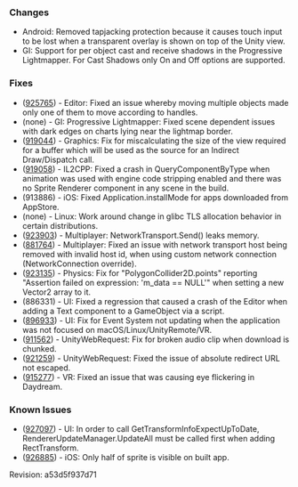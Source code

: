 ### Changes

*   Android: Removed tapjacking protection because it causes touch input to be lost when a transparent overlay is shown on top of the Unity view.
*   GI: Support for per object cast and receive shadows in the Progressive Lightmapper. For Cast Shadows only On and Off options are supported.

### Fixes

*   ([925765](https://issuetracker.unity3d.com/product/unity/issues/guid/925765/)) - Editor: Fixed an issue whereby moving multiple objects made only one of them to move according to handles.
*   (none) - GI: Progressive Lightmapper: Fixed scene dependent issues with dark edges on charts lying near the lightmap border.
*   ([919044](https://issuetracker.unity3d.com/product/unity/issues/guid/919044/)) - Graphics: Fix for miscalculating the size of the view required for a buffer which will be used as the source for an Indirect Draw/Dispatch call.
*   ([919058](https://issuetracker.unity3d.com/product/unity/issues/guid/919058/)) - IL2CPP: Fixed a crash in QueryComponentByType when animation was used with engine code stripping enabled and there was no Sprite Renderer component in any scene in the build.
*   (913886) - iOS: Fixed Application.installMode for apps downloaded from AppStore.
*   (none) - Linux: Work around change in glibc TLS allocation behavior in certain distributions.
*   ([923903](https://issuetracker.unity3d.com/product/unity/issues/guid/923903/)) - Multiplayer: NetworkTransport.Send() leaks memory.
*   ([881764](https://issuetracker.unity3d.com/product/unity/issues/guid/881764/)) - Multiplayer: Fixed an issue with network transport host being removed with invalid host id, when using custom network connection (NetworkConnection override).
*   ([923135](https://issuetracker.unity3d.com/product/unity/issues/guid/923135/)) - Physics: Fix for "PolygonCollider2D.points" reporting "Assertion failed on expression: 'm\_data == NULL'" when setting a new Vector2 array to it.
*   (886331) - UI: Fixed a regression that caused a crash of the Editor when adding a Text component to a GameObject via a script.
*   ([896933](https://issuetracker.unity3d.com/product/unity/issues/guid/896933/)) - UI: Fix for Event System not updating when the application was not focused on macOS/Linux/UnityRemote/VR.
*   ([911562](https://issuetracker.unity3d.com/product/unity/issues/guid/911562/)) - UnityWebRequest: Fix for broken audio clip when download is chunked.
*   ([921259](https://issuetracker.unity3d.com/product/unity/issues/guid/921259/)) - UnityWebRequest: Fixed the issue of absolute redirect URL not escaped.
*   ([915277](https://issuetracker.unity3d.com/product/unity/issues/guid/915277/)) - VR: Fixed an issue that was causing eye flickering in Daydream.

### Known Issues

*   ([927097](https://issuetracker.unity3d.com/product/unity/issues/guid/927079/)) - UI: In order to call GetTransformInfoExpectUpToDate, RendererUpdateManager.UpdateAll must be called first when adding RectTransform.
*   ([926885](https://issuetracker.unity3d.com/product/unity/issues/guid/926885/)) - iOS: Only half of sprite is visible on built app.

Revision: a53d5f937d71